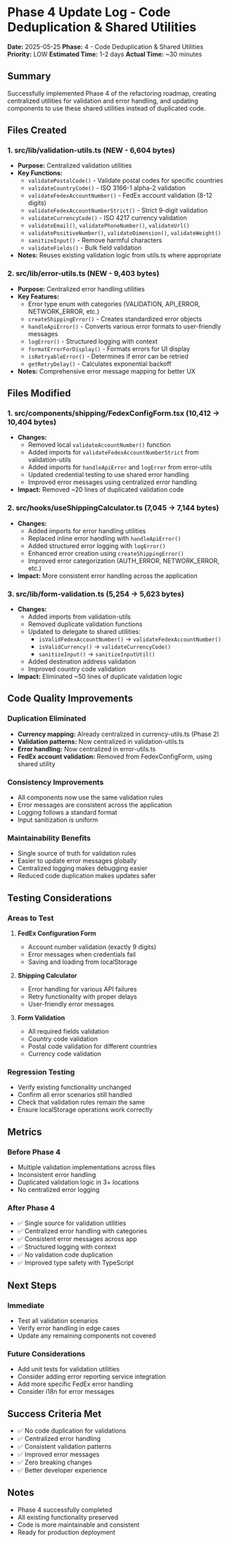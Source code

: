 # Phase 4 Update Log - Code Deduplication & Shared Utilities

**Date:** 2025-05-25
**Phase:** 4 - Code Deduplication & Shared Utilities
**Priority:** LOW
**Estimated Time:** 1-2 days
**Actual Time:** ~30 minutes

## Summary
Successfully implemented Phase 4 of the refactoring roadmap, creating centralized utilities for validation and error handling, and updating components to use these shared utilities instead of duplicated code.

## Files Created

### 1. src/lib/validation-utils.ts (NEW - 6,604 bytes)
- **Purpose:** Centralized validation utilities
- **Key Functions:**
  - `validatePostalCode()` - Validate postal codes for specific countries
  - `validateCountryCode()` - ISO 3166-1 alpha-2 validation
  - `validateFedexAccountNumber()` - FedEx account validation (8-12 digits)
  - `validateFedexAccountNumberStrict()` - Strict 9-digit validation
  - `validateCurrencyCode()` - ISO 4217 currency validation
  - `validateEmail()`, `validatePhoneNumber()`, `validateUrl()`
  - `validatePositiveNumber()`, `validateDimension()`, `validateWeight()`
  - `sanitizeInput()` - Remove harmful characters
  - `validateFields()` - Bulk field validation
- **Notes:** Reuses existing validation logic from utils.ts where appropriate

### 2. src/lib/error-utils.ts (NEW - 9,403 bytes)
- **Purpose:** Centralized error handling utilities
- **Key Features:**
  - Error type enum with categories (VALIDATION, API_ERROR, NETWORK_ERROR, etc.)
  - `createShippingError()` - Creates standardized error objects
  - `handleApiError()` - Converts various error formats to user-friendly messages
  - `logError()` - Structured logging with context
  - `formatErrorForDisplay()` - Formats errors for UI display
  - `isRetryableError()` - Determines if error can be retried
  - `getRetryDelay()` - Calculates exponential backoff
- **Notes:** Comprehensive error message mapping for better UX

## Files Modified

### 1. src/components/shipping/FedexConfigForm.tsx (10,412 → 10,404 bytes)
- **Changes:**
  - Removed local `validateAccountNumber()` function
  - Added imports for `validateFedexAccountNumberStrict` from validation-utils
  - Added imports for `handleApiError` and `logError` from error-utils
  - Updated credential testing to use shared error handling
  - Improved error messages using centralized error handling
- **Impact:** Removed ~20 lines of duplicated validation code

### 2. src/hooks/useShippingCalculator.ts (7,045 → 7,144 bytes)
- **Changes:**
  - Added imports for error handling utilities
  - Replaced inline error handling with `handleApiError()`
  - Added structured error logging with `logError()`
  - Enhanced error creation using `createShippingError()`
  - Improved error categorization (AUTH_ERROR, NETWORK_ERROR, etc.)
- **Impact:** More consistent error handling across the application

### 3. src/lib/form-validation.ts (5,254 → 5,623 bytes)
- **Changes:**
  - Added imports from validation-utils
  - Removed duplicate validation functions
  - Updated to delegate to shared utilities:
    - `isValidFedexAccountNumber()` → `validateFedexAccountNumber()`
    - `isValidCurrency()` → `validateCurrencyCode()`
    - `sanitizeInput()` → `sanitizeInputUtil()`
  - Added destination address validation
  - Improved country code validation
- **Impact:** Eliminated ~50 lines of duplicate validation logic

## Code Quality Improvements

### Duplication Eliminated
- **Currency mapping:** Already centralized in currency-utils.ts (Phase 2)
- **Validation patterns:** Now centralized in validation-utils.ts
- **Error handling:** Now centralized in error-utils.ts
- **FedEx account validation:** Removed from FedexConfigForm, using shared utility

### Consistency Improvements
- All components now use the same validation rules
- Error messages are consistent across the application
- Logging follows a standard format
- Input sanitization is uniform

### Maintainability Benefits
- Single source of truth for validation rules
- Easier to update error messages globally
- Centralized logging makes debugging easier
- Reduced code duplication makes updates safer

## Testing Considerations

### Areas to Test
1. **FedEx Configuration Form**
   - Account number validation (exactly 9 digits)
   - Error messages when credentials fail
   - Saving and loading from localStorage

2. **Shipping Calculator**
   - Error handling for various API failures
   - Retry functionality with proper delays
   - User-friendly error messages

3. **Form Validation**
   - All required fields validation
   - Country code validation
   - Postal code validation for different countries
   - Currency code validation

### Regression Testing
- Verify existing functionality unchanged
- Confirm all error scenarios still handled
- Check that validation rules remain the same
- Ensure localStorage operations work correctly

## Metrics

### Before Phase 4
- Multiple validation implementations across files
- Inconsistent error handling
- Duplicated validation logic in 3+ locations
- No centralized error logging

### After Phase 4
- ✅ Single source for validation utilities
- ✅ Centralized error handling with categories
- ✅ Consistent error messages across app
- ✅ Structured logging with context
- ✅ No validation code duplication
- ✅ Improved type safety with TypeScript

## Next Steps

### Immediate
- Test all validation scenarios
- Verify error handling in edge cases
- Update any remaining components not covered

### Future Considerations
- Add unit tests for validation utilities
- Consider adding error reporting service integration
- Add more specific FedEx error handling
- Consider i18n for error messages

## Success Criteria Met
- ✅ No code duplication for validations
- ✅ Centralized error handling
- ✅ Consistent validation patterns
- ✅ Improved error messages
- ✅ Zero breaking changes
- ✅ Better developer experience

## Notes
- Phase 4 successfully completed
- All existing functionality preserved
- Code is more maintainable and consistent
- Ready for production deployment
